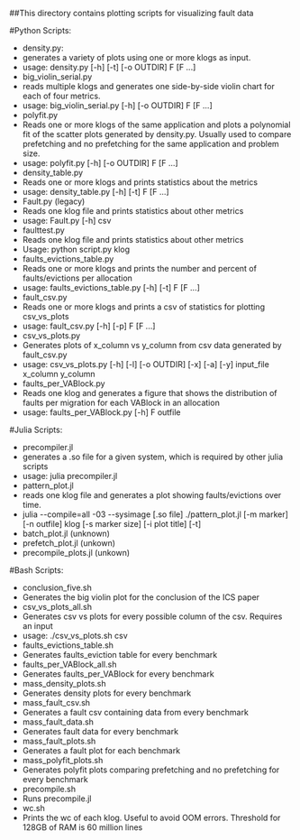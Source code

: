 ##This directory contains plotting scripts for visualizing fault data

#Python Scripts: 
 - density.py:
  - generates a variety of plots using one or more klogs as input. 
  - usage: density.py [-h] [-t] [-o OUTDIR] F [F ...]
 - big_violin_serial.py
  - reads multiple klogs and generates one side-by-side violin chart for each of four metrics. 
  - usage: big_violin_serial.py [-h] [-o OUTDIR] F [F ...]
 - polyfit.py
  - Reads one or more klogs of the same application and plots a polynomial fit of the scatter plots generated by density.py. Usually used to compare prefetching and no prefetching for the same application and problem size. 
  - usage: polyfit.py [-h] [-o OUTDIR] F [F ...]
 - density_table.py 
  - Reads one or more klogs and prints statistics about the metrics
  - usage: density_table.py [-h] [-t] F [F ...]
 - Fault.py (legacy)
  - Reads one klog file and prints statistics about other metrics
  - usage: Fault.py [-h] csv
 - faulttest.py
  - Reads one klog file and prints statistics about other metrics 
  - Usage: python script.py klog
 - faults_evictions_table.py
  - Reads one or more klogs and prints the number and percent of faults/evictions per allocation
  - usage: faults_evictions_table.py [-h] [-t] F [F ...]
 - fault_csv.py
  - Reads one or more klogs and prints a csv of statistics for plotting csv_vs_plots
  - usage: fault_csv.py [-h] [-p] F [F ...]
 - csv_vs_plots.py
  - Generates plots of x_column vs y_column from csv data generated by fault_csv.py
  - usage: csv_vs_plots.py [-h] [-l] [-o OUTDIR] [-x] [-a] [-y] input_file x_column y_column
 - faults_per_VABlock.py
  - Reads one klog and generates a figure that shows the distribution of faults per migration for each VABlock in an allocation
  - usage: faults_per_VABlock.py [-h] F outfile

#Julia Scripts:
 - precompiler.jl 
  - generates a .so file for a given system, which is required by other julia scripts 
  - usage: julia precompiler.jl
 - pattern_plot.jl
  - reads one klog file and generates a plot showing faults/evictions over time. 
  - julia --compile=all -03 --sysimage [.so file] ./pattern_plot.jl [-m marker] [-n outfile] klog [-s marker size] [-i plot title] [-t]
 - batch_plot.jl (unknown)
 - prefetch_plot.jl (unkown)
 - precompile_plots.jl (unkown)

#Bash Scripts: 
 - conclusion_five.sh
  - Generates the big violin plot for the conclusion of the ICS paper
 - csv_vs_plots_all.sh
  - Generates csv vs plots for every possible column of the csv. Requires an input
  - usage: ./csv_vs_plots.sh csv 
 - faults_evictions_table.sh
  - Generates faults_eviction table for every benchmark
 - faults_per_VABlock_all.sh
  - Generates faults_per_VABlock for every benchmark
 - mass_density_plots.sh
  - Generates density plots for every benchmark
 - mass_fault_csv.sh
  - Generates a fault csv containing data from every benchmark
 - mass_fault_data.sh
  - Generates fault data for every benchmark
 - mass_fault_plots.sh
  - Generates a fault plot for each benchmark
 - mass_polyfit_plots.sh
  - Generates polyfit plots comparing prefetching and no prefetching for every benchmark 
 - precompile.sh
  - Runs precompile.jl 
 - wc.sh
  - Prints the wc of each klog. Useful to avoid OOM errors. Threshold for 128GB of RAM is 60 million lines
